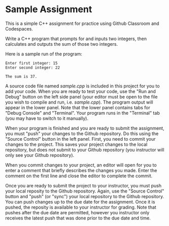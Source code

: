 # Sample Assignment

This is a simple C++ assignment for practice using Github Classroom and
Codespaces.

Write a C++ program that prompts for and inputs two integers, then calculates
and outputs the sum of those two integers.

Here is a sample run of the program:

```
Enter first integer: 15
Enter second integer: 22

The sum is 37.
```

A source code file named *sample.cpp* is included in this project for you
to add your code. When you are ready to test your code, use the "Run and Debug" 
button on the left side panel (your editor must be open to the file you wish
to compile and run, i.e. *sample.cpp*). The program output will appear in the 
lower panel. Note that the lower panel contains tabs for "Debug Console" and 
"Terminal". Your program runs in the "Terminal" tab (you may have to switch to
it manually).

When your program is finished and you are ready to submit the assignment, you
must "push" your changes to the Github repository. Do this using the "Source Control"
button in the left panel. First, you need to commit your changes to the project.
This saves your project changes to the local repository, but does not submit to
your Github repository (you instructor will only see your Github repository).

When you commit changes to your project, an editor will open for you to enter a 
comment that briefly describes the changes you made. Enter the comment on the first
line and close the editor to complete the commit.

Once you are ready to submit the project to your instructor, you must push your
local reposity to the Github repository. Again, use the "Source Control" button
and "push" (or "sync") your local repository to the Github repository. You can
push changes up to the due date for the assignment. Once it is pushed, the
reposity is available to your instructor for grading. Note that pushes after the
due date are permitted, however you instructor only receives the latest push that
was done prior to the due date and time.